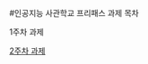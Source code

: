#인공지능 사관학교 프리패스 과제 목차

1주차 과제

[2주차 과제](https://github.com/cmin427/AI/blob/master/2%E1%84%8C%E1%85%AE%E1%84%8E%E1%85%A1%E1%84%80%E1%85%AA%E1%84%8C%E1%85%A6.ipynb)
